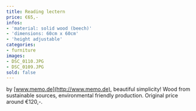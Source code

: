 ```yaml
---
title: Reading lectern
price: €65,-
infos:
- 'material: solid wood (beech)'
- 'dimensions: 60cm x 60cm'
- 'height adjustable'  
categories:
- furniture
images:
- DSC_0110.JPG
- DSC_0109.JPG
sold: false
---
```


by [www.memo.de](http://www.memo.de), beautiful simplicity! Wood from sustainable sources, environmental friendly production. Original price around €120,-. 
